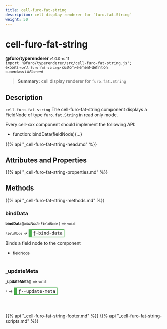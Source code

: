 ```yaml
---
title: cell-furo-fat-string
description: cell display renderer for `furo.fat.String`
weight: 50
---
```


# cell-furo-fat-string
**@furo/typerenderer** <small>v1.0.0-rc.11</small>
<br>`import '@furo/typerenderer/src/cell-furo-fat-string.js';`<small>
<br>exports `<cell-furo-fat-string>` custom-element-definition
<br>superclass *LitElement*</small>

> **Summary:** cell display renderer for `furo.fat.String`

## Description

`cell-furo-fat-string`
The cell-furo-fat-string component displays a FieldNode of type `furo.fat.String` in read only mode.

Every cell-xxx component should implement the following API:
- function: bindData(fieldNode){...}

{{% api "_cell-furo-fat-string-head.md" %}}

## Attributes and Properties
{{% api "_cell-furo-fat-string-properties.md" %}}







## Methods
{{% api "_cell-furo-fat-string-methods.md" %}}


### **bindData**
<small>**bindData**(*fieldNode* `FieldNode` ) ⟹ `void`</small>

<small>`FieldNode` </small> →
<span  style="border-width:2px 2px 2px 10px; border-style: solid;border-color:  rgb(76, 175, 80);font-family:monospace; padding:2px 4px;">ƒ-bind-data</span>

Binds a field node to the component

- <small>fieldNode </small>
<br><br>

### **_updateMeta**
<small>**_updateMeta**() ⟹ `void`</small>

<small>`*`</small> →
<span  style="border-width:2px 2px 2px 10px; border-style: solid;border-color:  rgb(76, 175, 80);font-family:monospace; padding:2px 4px;">ƒ--update-meta</span>



<br><br>






{{% api "_cell-furo-fat-string-footer.md" %}}
{{% api "_cell-furo-fat-string-scripts.md" %}}
